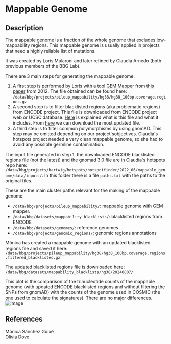 # Mappable Genome

## Description

The mappable genome is a fraction of the whole genome that excludes low-mappability regions. This mappable genome is
usually applied in projects that need a highly reliable list of mutations.

It was created by Loris Mularoni and later refined by Claudia Arnedo (both previous members of the BBG Lab).

There are 3 main steps for generating the mappable genome:

1. A first step is performed by Loris with a tool [GEM Mapper](https://bio.tools/gemmapper) from
[this paper](https://www.nature.com/articles/nmeth.2221) from 2012. The file obtained can be
found here: `/data/bbg/projects/pileup_mappability/hg38/hg38_100bp.coverage.regions.gz`
2. A second step is to filter blacklisted regions (aka problematic regions) from ENCODE project. This file is downloaded
from ENCODE project web or UCSC database. [Here](https://genome.ucsc.edu/cgi-bin/hgTrackUi?hgsid=1644365230_FsaTsAyXgLRGXZzsZwG7Bmy3xxai&db=hg38&c=chr12&g=problematicSuper) <!--markdownlint-disable MD013-->
is explained what is this file and what it includes.
From [here](https://genome.ucsc.edu/cgi-bin/hgTables) we can download the most updated file.
3. A third step is to filter common polymorphisms by using gnomAD. This step may be omitted
depending on our project'sobjectives. Claudia's hotspots project needed a very clean mappable genome,
so she had to avoid any possible germline contamination.

The input file generated in step 1, the downloaded ENCODE blacklisted regions file (not the latest) and the
gnomad 3.0 file are in Claudia's hotspots repo
here: `/data/bbg/projects/hartwig/hotspots/hotspotfinder/2022_06/mappable_genome/data/inputs/`.
In this folder there is a file `paths.txt` with the paths to the original files.

These are the main cluster paths relevant for the making of the mappable genome:

- `/data/bbg/projects/pileup_mappability/`: mappable genome with GEM mapper.
- `/data/bbg/datasets/mappability_blacklists/`: blacklisted regions from ENCODE
- `/data/bbg/datasets/genomes/`: reference genomes
- `/data/bbg/projects/genomic_regions/`: genomic regions annotations

Mònica has created a mappable genome with an updated blacklisted regions file and saved it here:\
`/data/bbg/projects/pileup_mappability/hg38/hg38_100bp.coverage.regions.filtered_blacklisted.gz`

The updated blacklisted regions file is downloaded here:\
`/data/bbg/datasets/mappability_blacklists/hg38/20240807/`

This plot is the comparison of the trinucleotide counts of the mappable genome (with updated ENCODE blacklisted
regions and without filtering the SNPs from gnomAD) with the counts of the genome used in COSMIC (the one used to
calculate the signatures). There are no major differences.
![image](https://github.com/user-attachments/assets/e4eb98e6-0a4c-4ea5-aef7-8c44ab8eb904)

## References

Mònica Sánchez Guixé  
Olivia Dove
